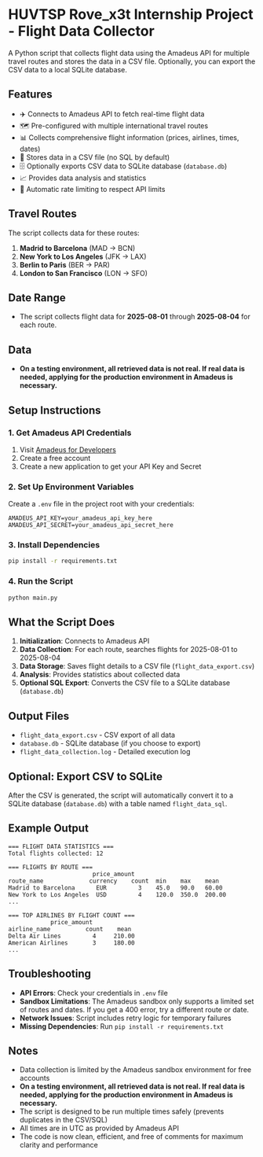 # HUVTSP Rove_x3t Internship Project - Flight Data Collector

A Python script that collects flight data using the Amadeus API for multiple travel routes and stores the data in a CSV file. Optionally, you can export the CSV data to a local SQLite database.

## Features

- ✈️ Connects to Amadeus API to fetch real-time flight data
- 🗺️ Pre-configured with multiple international travel routes
- 📊 Collects comprehensive flight information (prices, airlines, times, dates)
- 💾 Stores data in a CSV file (no SQL by default)
- 🗄️ Optionally exports CSV data to SQLite database (`database.db`)
- 📈 Provides data analysis and statistics
- 🔄 Automatic rate limiting to respect API limits

## Travel Routes

The script collects data for these routes:
1. **Madrid to Barcelona** (MAD → BCN)
2. **New York to Los Angeles** (JFK → LAX)
3. **Berlin to Paris** (BER → PAR)
4. **London to San Francisco** (LON → SFO)

## Date Range

- The script collects flight data for **2025-08-01** through **2025-08-04** for each route.

## Data

- **On a testing environment, all retrieved data is not real. If real data is needed, applying for the production environment in Amadeus is necessary.**

## Setup Instructions

### 1. Get Amadeus API Credentials
1. Visit [Amadeus for Developers](https://developers.amadeus.com/)
2. Create a free account
3. Create a new application to get your API Key and Secret

### 2. Set Up Environment Variables
Create a `.env` file in the project root with your credentials:
```
AMADEUS_API_KEY=your_amadeus_api_key_here
AMADEUS_API_SECRET=your_amadeus_api_secret_here
```

### 3. Install Dependencies
```bash
pip install -r requirements.txt
```

### 4. Run the Script
```bash
python main.py
```

## What the Script Does

1. **Initialization**: Connects to Amadeus API
2. **Data Collection**: For each route, searches flights for 2025-08-01 to 2025-08-04
3. **Data Storage**: Saves flight details to a CSV file (`flight_data_export.csv`)
4. **Analysis**: Provides statistics about collected data
5. **Optional SQL Export**: Converts the CSV file to a SQLite database (`database.db`)

## Output Files

- `flight_data_export.csv` - CSV export of all data
- `database.db` - SQLite database (if you choose to export)
- `flight_data_collection.log` - Detailed execution log

## Optional: Export CSV to SQLite

After the CSV is generated, the script will automatically convert it to a SQLite database (`database.db`) with a table named `flight_data_sql`.

## Example Output

```
=== FLIGHT DATA STATISTICS ===
Total flights collected: 12

=== FLIGHTS BY ROUTE ===
                        price_amount                
route_name             currency    count  min    max    mean                
Madrid to Barcelona      EUR         3    45.0   90.0   60.00
New York to Los Angeles  USD         4    120.0  350.0  200.00
...

=== TOP AIRLINES BY FLIGHT COUNT ===
            price_amount         
airline_name          count    mean       
Delta Air Lines         4     210.00
American Airlines       3     180.00
...
```

## Troubleshooting

- **API Errors**: Check your credentials in `.env` file
- **Sandbox Limitations**: The Amadeus sandbox only supports a limited set of routes and dates. If you get a 400 error, try a different route or date.
- **Network Issues**: Script includes retry logic for temporary failures
- **Missing Dependencies**: Run `pip install -r requirements.txt`

## Notes

- Data collection is limited by the Amadeus sandbox environment for free accounts
- **On a testing environment, all retrieved data is not real. If real data is needed, applying for the production environment in Amadeus is necessary.**
- The script is designed to be run multiple times safely (prevents duplicates in the CSV/SQL)
- All times are in UTC as provided by Amadeus API
- The code is now clean, efficient, and free of comments for maximum clarity and performance 
